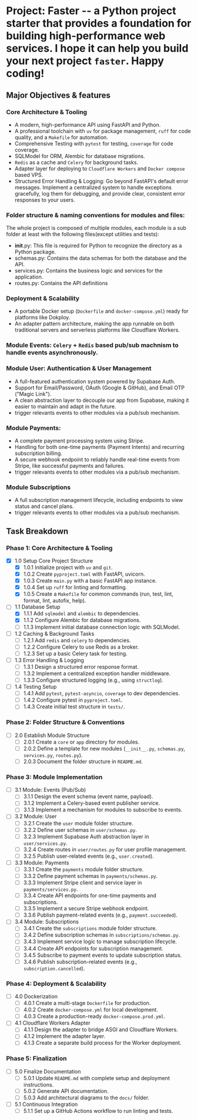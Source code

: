# Project: Faster -- a Python project starter that provides a foundation for building high-performance web services. I hope it can help you build your next project `faster`. Happy coding!

##  Major Objectives & features
### Core Architecture & Tooling
- A modern, high-performance API using FastAPI and Python.
- A professional toolchain with `uv` for package management, `ruff` for code quality, and a `Makefile` for automation.
- Comprehensive Testing  with `pytest` for testing, `coverage` for code coverage.
- SQLModel for ORM, Alembic for database migrations.
- `Redis` as a cache and `Celery` for background tasks.
- Adapter layer for deploying to `Cloudflare Workers` and `Docker compose` based VPS.
- Structured Error Handling & Logging: Go beyond FastAPI's default error messages. Implement a centralized system to handle exceptions gracefully, log them for debugging, and provide clear, consistent error responses to your users.

### Folder structure & naming conventions for modules and files:
The whole project is composed of multiple modules, each module is a sub folder at least with the following files(except utilities and tests):
- __init__.py: This file is required for Python to recognize the directory as a Python package.
- schemas.py: Contains the data schemas for both the database and the API.
- services.py: Contains the business logic and services for the application.
- routes.py: Contains the API definitions

### Deployment & Scalability
- A portable Docker setup (`Dockerfile` and `docker-compose.yml`) ready for platforms like Dokploy.
- An adapter pattern architecture, making the app runnable on both traditional servers and serverless platforms like Cloudflare Workers.

### Module Events: `Celery` + `Redis` based pub/sub machnism to handle events asynchronously.

### Module User: Authentication & User Management
- A full-featured authentication system powered by Supabase Auth.
- Support for Email/Password, OAuth (Google & GitHub), and Email OTP ("Magic Link").
- A clean abstraction layer to decouple our app from Supabase, making it easier to maintain and adapt in the future.
- trigger relevants events to other modules via a pub/sub mechanism.

### Module Payments:
- A complete payment processing system using Stripe.
- Handling for both one-time payments (Payment Intents) and recurring subscription billing.
- A secure webhook endpoint to reliably handle real-time events from Stripe, like successful payments and failures.
- trigger relevants events to other modules via a pub/sub mechanism.

### Module Subscriptions
- A full subscription management lifecycle, including endpoints to view status and cancel plans.
- trigger relevants events to other modules via a pub/sub mechanism.

## Task Breakdown
### Phase 1: Core Architecture & Tooling
- [x] 1.0 Setup Core Project Structure
  - [x] 1.0.1 Initialize project with `uv` and `git`.
  - [x] 1.0.2 Create `pyproject.toml` with FastAPI, uvicorn.
  - [x] 1.0.3 Create `main.py` with a basic FastAPI app instance.
  - [x] 1.0.4 Set up `ruff` for linting and formatting.
  - [x] 1.0.5 Create a `Makefile` for common commands (run, test, lint, format, lint, autofix, help).
- [ ] 1.1 Database Setup
  - [x] 1.1.1 Add `sqlmodel` and `alembic` to dependencies.
  - [x] 1.1.2 Configure Alembic for database migrations.
  - [ ] 1.1.3 Implement initial database connection logic with SQLModel.
- [ ] 1.2 Caching & Background Tasks
  - [ ] 1.2.1 Add `redis` and `celery` to dependencies.
  - [ ] 1.2.2 Configure Celery to use Redis as a broker.
  - [ ] 1.2.3 Set up a basic Celery task for testing.
- [ ] 1.3 Error Handling & Logging
  - [ ] 1.3.1 Design a structured error response format.
  - [ ] 1.3.2 Implement a centralized exception handler middleware.
  - [ ] 1.3.3 Configure structured logging (e.g., using `structlog`).
- [ ] 1.4 Testing Setup
  - [ ] 1.4.1 Add `pytest`, `pytest-asyncio`, `coverage` to dev dependencies.
  - [ ] 1.4.2 Configure pytest in `pyproject.toml`.
  - [ ] 1.4.3 Create initial test structure in `tests/`.

### Phase 2: Folder Structure & Conventions
- [ ] 2.0 Establish Module Structure
  - [ ] 2.0.1 Create a `core` or `app` directory for modules.
  - [ ] 2.0.2 Define a template for new modules (`__init__.py`, `schemas.py`, `services.py`, `routes.py`).
  - [ ] 2.0.3 Document the folder structure in `README.md`.

### Phase 3: Module Implementation
- [ ] 3.1 Module: Events (Pub/Sub)
  - [ ] 3.1.1 Design the event schema (event name, payload).
  - [ ] 3.1.2 Implement a Celery-based event publisher service.
  - [ ] 3.1.3 Implement a mechanism for modules to subscribe to events.
- [ ] 3.2 Module: User
  - [ ] 3.2.1 Create the `user` module folder structure.
  - [ ] 3.2.2 Define user schemas in `user/schemas.py`.
  - [ ] 3.2.3 Implement Supabase Auth abstraction layer in `user/services.py`.
  - [ ] 3.2.4 Create routes in `user/routes.py` for user profile management.
  - [ ] 3.2.5 Publish user-related events (e.g., `user.created`).
- [ ] 3.3 Module: Payments
  - [ ] 3.3.1 Create the `payments` module folder structure.
  - [ ] 3.3.2 Define payment schemas in `payments/schemas.py`.
  - [ ] 3.3.3 Implement Stripe client and service layer in `payments/services.py`.
  - [ ] 3.3.4 Create API endpoints for one-time payments and subscriptions.
  - [ ] 3.3.5 Implement a secure Stripe webhook endpoint.
  - [ ] 3.3.6 Publish payment-related events (e.g., `payment.succeeded`).
- [ ] 3.4 Module: Subscriptions
  - [ ] 3.4.1 Create the `subscriptions` module folder structure.
  - [ ] 3.4.2 Define subscription schemas in `subscriptions/schemas.py`.
  - [ ] 3.4.3 Implement service logic to manage subscription lifecycle.
  - [ ] 3.4.4 Create API endpoints for subscription management.
  - [ ] 3.4.5 Subscribe to payment events to update subscription status.
  - [ ] 3.4.6 Publish subscription-related events (e.g., `subscription.cancelled`).

### Phase 4: Deployment & Scalability
- [ ] 4.0 Dockerization
  - [ ] 4.0.1 Create a multi-stage `Dockerfile` for production.
  - [ ] 4.0.2 Create `docker-compose.yml` for local development.
  - [ ] 4.0.3 Create a production-ready `docker-compose.prod.yml`.
- [ ] 4.1 Cloudflare Workers Adapter
  - [ ] 4.1.1 Design the adapter to bridge ASGI and Cloudflare Workers.
  - [ ] 4.1.2 Implement the adapter layer.
  - [ ] 4.1.3 Create a separate build process for the Worker deployment.

### Phase 5: Finalization
- [ ] 5.0 Finalize Documentation
  - [ ] 5.0.1 Update `README.md` with complete setup and deployment instructions.
  - [ ] 5.0.2 Generate API documentation.
  - [ ] 5.0.3 Add architectural diagrams to the `docs/` folder.
- [ ] 5.1 Continuous Integration
  - [ ] 5.1.1 Set up a GitHub Actions workflow to run linting and tests.
